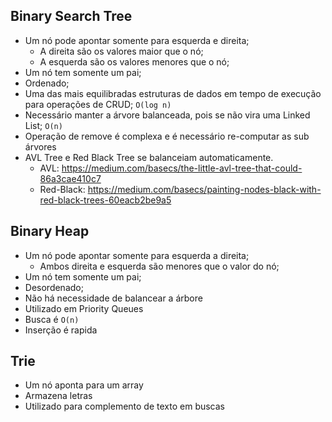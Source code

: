 ## Binary Search Tree

* Um nó pode apontar somente para esquerda e direita;
  * A direita são os valores maior que o nó;
  * A esquerda são os valores menores que o nó;
* Um nó tem somente um pai;
* Ordenado;
* Uma das mais equilibradas estruturas de dados em tempo de execução para operações de CRUD; `O(log n)`
* Necessário manter a árvore balanceada, pois se não vira uma Linked List; `O(n)`
* Operação de remove é complexa e é necessário re-computar as sub árvores
* AVL Tree e Red Black Tree se balanceiam automaticamente.
  * AVL: https://medium.com/basecs/the-little-avl-tree-that-could-86a3cae410c7
  * Red-Black: https://medium.com/basecs/painting-nodes-black-with-red-black-trees-60eacb2be9a5

## Binary Heap
* Um nó pode apontar somente para esquerda a direita;
  * Ambos direita e esquerda são menores que o valor do nó;
* Um nó tem somente um pai;
* Desordenado;
* Não há necessidade de balancear a árbore
* Utilizado em Priority Queues
* Busca é `O(n)`
* Inserção é rapida


## Trie
* Um nó aponta para um array
* Armazena letras
* Utilizado para complemento de texto em buscas